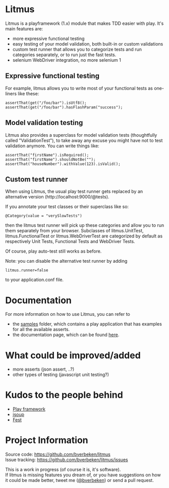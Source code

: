 Litmus
===========================
Litmus is a playframework (1.x) module that makes TDD easier with play. It's main features are:
* more expressive functional testing
* easy testing of your model validation, both built-in or custom validations
* custom test runner that allows you to categorize tests and run categories separately, or to run just the fast tests.
* selenium WebDriver integration, no more selenium 1

Expressive functional testing
-----------------------------
For example, litmus allows you to write most of your functional tests as one-liners like these:

    assertThat(get("/foo/bar").isUtf8();  
    assertThat(get("/foo/bar").hasFlashParam("success");
  

Model validation testing
------------------------
Litmus also provides a superclass for model validation tests (thoughtfully called "ValidationTest"), to take away
any excuse you might have not to test validation anymore. You can write things like:

    assertThat("firstName").isRequired();
    assertThat("firstName").shouldNotBe("");
    assertThat("houseNumber").withValue(123).isValid();

Custom test runner
------------------
When using Litmus, the usual play test runner gets replaced by an alternative version (http://localhost:9000/@tests).

If you annotate your test classes or their superclass like so:

    @Category(value = "verySlowTests")

then the litmus test runner will pick up these categories and allow you to run them separately from your browser.
Subclasses of litmus.UnitTest, litmus.FunctionalTest or litmus.WebDriverTest are categorized by default as respectively Unit Tests,
Functional Tests and WebDriver Tests.

Of course, play auto-test still works as before.

Note: you can disable the alternative test runner by adding

    litmus.runner=false

to your application.conf file.

Documentation
============================
For more information on how to use Litmus, you can refer to
* the <a href="https://github.com/bverbeken/litmus/tree/master/samples">samples</a> folder, which contains a play application that has examples for all the available asserts.
* the documentation page, which can be found <a href="http://github.com/bverbeken/litmus/blob/master/documentation/manual/home.textile">here</a>.


What could be improved/added
===============================
* more asserts (json assert, ..?)
* other types of testing (javascript unit testing?)

Kudos to the people behind
=============================

* [Play framework](http://www.playframework.org/)
* [jsoup](http://jsoup.org/)
* [Fest](http://code.google.com/p/fest/)


Project Information
=================================

Source code: https://github.com/bverbeken/litmus   
Issue tracking: https://github.com/bverbeken/litmus/issues

This is a work in progress (of course it is, it's software).  
If litmus is missing features you dream of, or you have suggestions on how it could be made better, tweet me ([@bverbeken](http://twitter.com/bverbeken)) or send a pull request.
